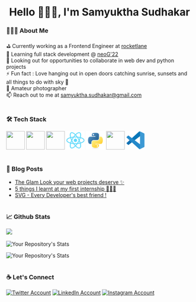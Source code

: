<h1 align="center">Hello 🙋🏽‍♀️, I'm Samyuktha Sudhakar</h1>
<h3 align="center"></h3>

### 👩🏽‍💻 About Me
⛳ Currently working as a Frontend Engineer at [rocketlane](https://www.rocketlane.com/)  
🌱 Learning full stack development @ [neoG'22](https://neog.camp/about)  
👯 Looking out for opportunities to collaborate in web dev and python projects  
⚡ Fun fact : Love hanging out in open doors catching sunrise, sunsets and all things to do with sky 🌆  
📸 Amateur photographer  
📫 Reach out to me at [samyuktha.sudhakar@gmail.com](samyuktha.sudhakar@gmail.com)  

#

### 🛠 Tech Stack
<p>
<img src="https://cdn.jsdelivr.net/gh/devicons/devicon/icons/html5/html5-original.svg" width="50" height="50"/>
<img src="https://cdn.jsdelivr.net/gh/devicons/devicon/icons/css3/css3-original.svg" width="50" height="50"/>
<img src="https://cdn.jsdelivr.net/gh/devicons/devicon/icons/javascript/javascript-original.svg" width="50" height="50" />
<img src="https://github.com/devicons/devicon/blob/v2.14.0/icons/react/react-original.svg" width="50" height="50"/>
<img src="https://github.com/devicons/devicon/blob/v2.14.0/icons/python/python-original.svg" width="50" height="50"/>
<img src="https://cdn.cdnlogo.com/logos/a/33/amazon-web-services.svg" width="50" height="50" />
<img src="https://github.com/devicons/devicon/blob/v2.14.0/icons/vscode/vscode-original.svg" width="50" height="50"/>
</p>

#

### 📕 Blog Posts
- [The Glam Look your web projects deserve ✨](https://dev.to/samyukthasudhakar/the-glam-look-your-web-projects-deserve-p59)
- [5 things I learnt at my first internship 👩🏽‍💻](https://dev.to/samyukthasudhakar/5-things-i-learnt-at-my-first-internship-2ook)
- [SVG - Every Developer's best friend !](https://dev.to/samyukthasudhakar/svg-every-developers-best-friend-101o)

#

### 📈 Github Stats
<img src="https://komarev.com/ghpvc/?username=samyukthasudhakar"/>

![Your Repository's Stats](https://github-readme-stats.vercel.app/api/top-langs/?username=samyukthasudhakar&theme=tokyonight)

![Your Repository's Stats](https://github-readme-stats.vercel.app/api?username=samyukthasudhakar&show_icons=true&theme=tokyonight)

#

### ☕ Let's Connect
<a href="https://twitter.com/samyuktha7300"><img src="https://cdn.cdnlogo.com/logos/t/48/twitter.png" alt="Twitter Account" width="35"/></a>
<a href="https://www.linkedin.com/in/samyukthasudhakar"><img src="https://cdn.cdnlogo.com/logos/l/66/linkedin-icon.svg" alt="LinkedIn Account" width="30"/></a>
<a href="https://www.instagram.com/samyuktha._.sudhakar/"><img src="https://cdn.cdnlogo.com/logos/i/92/instagram.svg" alt="Instagram Account" width="30"/></a>
#
